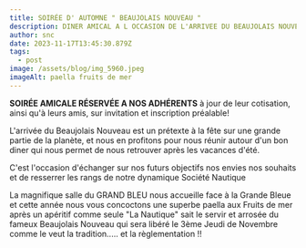 ```yaml
---
title: SOIRÉE D' AUTOMNE " BEAUJOLAIS NOUVEAU "
description: DINER AMICAL A L OCCASION DE L'ARRIVEE DU BEAUJOLAIS NOUVEAU
author: snc
date: 2023-11-17T13:45:30.879Z
tags:
  - post
image: /assets/blog/img_5960.jpeg
imageAlt: paella fruits de mer
---
```

**S﻿OIRÉE AMICALE  RÉSERVÉE A NOS ADHÉRENTS** à jour de leur cotisation, ainsi qu'à leurs amis, sur invitation et inscription préalable!

L﻿'arrivée du Beaujolais Nouveau est un prétexte à la fête sur une grande partie de la planète, et nous en profitons pour nous réunir autour d'un bon diner qui nous permet de nous retrouver après les vacances d'été.

C﻿'est l'occasion d'échanger sur nos futurs objectifs nos envies nos souhaits et de resserrer les rangs de notre dynamique Société Nautique

L﻿a magnifique salle du GRAND BLEU nous accueille face à la Grande Bleue et cette année nous vous concoctons une superbe paella aux Fruits de mer après un apéritif comme seule "La Nautique" sait le servir et arrosée du fameux Beaujolais Nouveau qui sera libéré le 3ème Jeudi de Novembre comme le veut la tradition..... et la règlementation !!